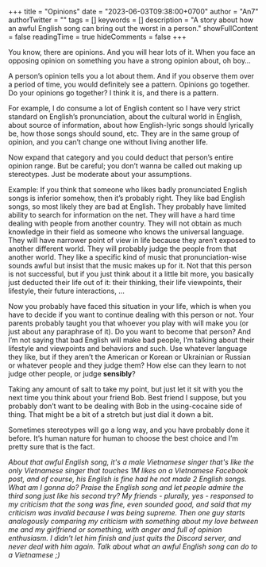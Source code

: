 +++
title = "Opinions"
date = "2023-06-03T09:38:00+0700"
author = "An7"
authorTwitter = ""
tags = []
keywords = []
description = "A story about how an awful English song can bring out the worst in a person."
showFullContent = false
readingTime = true
hideComments = false
+++

You know, there are opinions. And you will hear lots of it. When you face an
opposing opinion on something you have a strong opinion about, oh boy…

A person’s opinion tells you a lot about them. And if you observe them over a
period of time, you would definitely see a pattern. Opinions go together. Do
your opinions go together? I think it is, and there is a pattern.

For example, I do consume a lot of English content so I have very strict
standard on English’s pronunciation, about the cultural world in English, about
source of information, about how English-lyric songs should lyrically be, how
those songs should sound, etc. They are in the same group of opinion, and you
can’t change one without living another life.

Now expand that category and you could deduct that person’s entire opinion
range. But be careful; you don’t wanna be called out making up stereotypes. Just
be moderate about your assumptions.

Example: If you think that someone who likes badly pronunciated English songs is
inferior somehow, then it’s probably right. They like bad English songs, so most
likely they are bad at English. They probably have limited ability to search for
information on the net. They will have a hard time dealing with people from
another country. They will not obtain as much knowledge in their field as
someone who knows the universal language. They will have narrower point of view
in life because they aren’t exposed to another different world. They will
probably judge the people from that another world. They like a specific kind of
music that pronunciation-wise sounds awful but insist that the music makes up
for it. Not that this person is not successful, but if you just think about it a
little bit more, you basically just deducted their life out of it: their
thinking, their life viewpoints, their lifestyle, their future interactions, …

Now you probably have faced this situation in your life, which is when you have
to decide if you want to continue dealing with this person or not. Your parents
probably taught you that whoever you play with will make you (or just about any
paraphrase of it). Do you want to become that person? And I’m not saying that
bad English will make bad people, I’m talking about their lifestyle and
viewpoints and behaviors and such. Use whatever language they like, but if they
aren’t the American or Korean or Ukrainian or Russian or whatever people and
they judge them? How else can they learn to not judge other people, or judge
**sensibly**?

Taking any amount of salt to take my point, but just let it sit with you the
next time you think about your friend Bob. Best friend I suppose, but you
probably don’t want to be dealing with Bob in the using-cocaine side of thing.
That might be a bit of a stretch but just dial it down a bit.

Sometimes stereotypes will go a long way, and you have probably done it before.
It’s human nature for human to choose the best choice and I’m pretty sure that
is the fact.

_About that awful English song, it's a male Vietnamese singer that's like the
only Vietnamese singer that touches 1M likes on a Vietnamese Facebook post, and
of course, his English is fine had he not made 2 English songs. What am I gonna
do? Praise the English song and let people admire the third song just like his
second try? My friends - plurally, yes - responsed to my criticism that the
song was fine, even sounded good, and said that my criticism was invalid
because I was being supreme. Then one guy starts analogously comparing my
criticism with something about my love between me and my girlfriend or
something, with anger and full of opinion enthusiasm. I didn't let him finish
and just quits the Discord server, and never deal with him again. Talk about
what an awful English song can do to a Vietnamese ;)_
